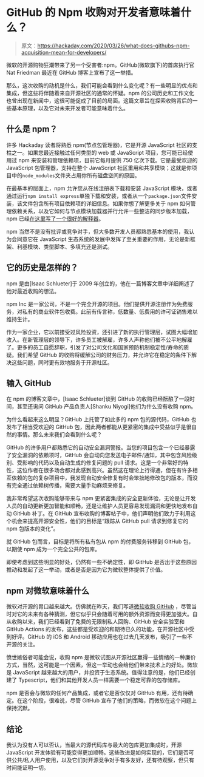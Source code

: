 # GitHub 的 Npm 收购对开发者意味着什么？

> 原文：<https://hackaday.com/2020/03/26/what-does-githubs-npm-acquisition-mean-for-developers/>

微软的开源购物狂潮带来了另一个受害者:npm。GitHub(微软旗下)的首席执行官 Nat Friedman 最近在 GitHub 博客上宣布了这一举措。

那么，这次收购的动机是什么，我们可能会看到什么变化呢？有一些明显的优点和集成，但这些将伴随着来自开源社区的通常的怀疑。npm 的公司历史和工作文化也曾出现在新闻中，这很可能促成了目前的局面。这篇文章旨在探索收购背后的一些基本原理，以及它对未来开发者可能意味着什么。

## 什么是 npm？

许多 Hackaday 读者将熟悉 npm(节点包管理器)，它是开源 JavaScript 社区的支柱之一。如果您最近接触过任何类型的 web 或 JavaScript 项目，您可能已经使用过 npm 来安装和管理依赖项，目前它每月提供 750 亿次下载。它是最受欢迎的 JavaScript 包管理器，支持在整个 JavaScript 社区重用和共享模块；这就是你项目中的`node_modules`文件夹占用你所有磁盘空间的原因。

在最基本的层面上，npm 允许您从在线注册表下载和安装 JavaScript 模块，或者通过运行`npm install express`单独下载和安装，或者从一个`package.json`文件安装，该文件包含所有项目依赖项的详细信息。如果你想了解更多关于 npm 如何管理依赖关系，以及它如何与节点模块加载器并行允许一些整洁的同步版本加载，npm 已经[在这里写了一个很好的解释器](https://npm.github.io/how-npm-works-docs/index.html)。

npm 当然不是没有批评或竞争对手，但大多数开发人员都熟悉基本的使用，我认为会同意它在 JavaScript 生态系统的发展中发挥了至关重要的作用，无论是新框架、利基模块、类型脚本、多填充还是测试。

## 它的历史是怎样的？

npm 是由[Isaac Schlueter]于 2009 年创立的，他在一篇博客文章中详细阐述了他对最近收购的想法。

npm Inc 是一家公司，不是一个完全开源的项目。他们提供开源注册作为免费服务，对私有的商业软件包收费。此前有传言称，低数量、低费用的许可证销售难以维持生计。

作为一家企业，它以前接受过风险投资，还引进了新的执行管理层，试图大幅增加收入。在新管理层的领导下，许多员工被解雇，许多人声称他们被不公平地解雇了。更多的员工自愿辞职，引发了对公司文化和国家预防机制稳定性/寿命的质疑。我们希望 GitHub 的收购将缓解公司的财务压力，并允许它在稳定的条件下解决这些问题，同时更有效地服务于开源社区。

## 输入 GitHub

在 npm 的博客文章中，[Isaac Schlueter]谈到 GitHub 的收购已经酝酿了一段时间，甚至还询问 GitHub 产品负责人[Shanku Niyogi]他们为什么没有收购 npm。

为什么看起来这么明显？GitHub 上托管了如此多的 npm 包的源代码，GitHub 也发布了相当受欢迎的 GitHub 包，因此两者都能从更紧密的集成中受益似乎是很自然的事情。那么未来我们会看到什么呢？

GitHub 的许多用户都熟悉它的自动安全漏洞警报。当您的项目包含一个已经暴露了安全漏洞的依赖项时，GitHub 会自动向您发送电子邮件/通知，其中包含风险级别、受影响的代码以及自动生成的修复问题的 pull 请求。这是一个非常好的特性，这位作者在很多场合都对此感到高兴。虽然这在理论上行得通，但在有许多相互依赖的包的复杂项目中，我发现自动安全修复有时会笨拙地修改包的版本，而没有完全通过依赖树传播，需要大量手动麻烦来修复。

我非常希望这次收购能够带来与 npm 更紧密集成的安全更新体验，无论是让开发人员的自动更新更加智能和顺畅，还是让维护人员更容易发现漏洞和更快地发布自动 GitHub 补丁。在 GitHub 宣布收购的博客帖子中，他们声明他们致力于利用这个机会来提高开源安全性，他们的目标是“跟踪从 GitHub pull 请求到修复它的 npm 包版本的变化”。

就 GitHub 包而言，目标是将所有私有包从 npm 的付费服务转移到 GitHub 包，以期使 npm 成为一个完全公共的包库。

即使考虑到这些明显的好处，仍然有一些不确定性，即 GitHub 是否出于这些原因推动和发起了这一举动，或者是否是因为它为微软整体提供了价值。

## npm 对微软意味着什么

微软对开源的胃口越来越大。仿佛就在昨天，我们写道[微软收购 GitHub](https://hackaday.com/2018/06/05/microsoft-confirms-github-acquisition/) ，尽管当时对它的未来有各种猜测，但它似乎只会随着可用的额外资源而变得更加强大。自从收购以来，我们已经看到了免费的无限制私人回购、GitHub 安全实验室和 GitHub Actions 的发布，这些都是受欢迎的和期待已久的功能，在开源社区中受到好评。GitHub 的 iOS 和 Android 移动应用也在过去几天发布，吸引了一些不开源的关注。

愤世嫉俗者可能会说，收购 npm 是微软试图从开源社区赢得一些情绪的一种廉价方式，当然，这可能是一个因素，但这一举动也会给他们带来技术上的好处。微软是 JavaScript 越来越大的用户，并投资于生态系统。值得注意的是，他们已经创建了 Typescript，他们和其他开发人员一样需要一个稳定可靠的包存储库。

npm 是否会与微软的任何产品集成，或者它是否仅仅对 GitHub 有用，还有待确定。在这个阶段，很难说，尽管 GitHub 宣布了他们的策略，而微软在这个问题上保持沉默。

## 结论

我认为没有人可以否认，当最大的源代码库与最大的包库更加集成时，开源 JavaScript 开发体验有可能变得更加顺畅。这些改进是如何实现的，它们是否可供公共/私人用户使用，以及它们对开源竞争对手有多友好，还有待观察，但只有时间能证明一切。